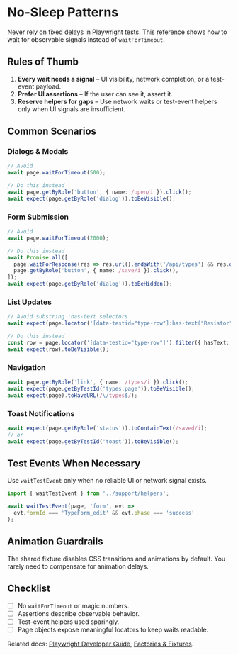 # No-Sleep Patterns

Never rely on fixed delays in Playwright tests. This reference shows how to wait for observable signals instead of `waitForTimeout`.

## Rules of Thumb

1. **Every wait needs a signal** – UI visibility, network completion, or a test-event payload.
2. **Prefer UI assertions** – If the user can see it, assert it.
3. **Reserve helpers for gaps** – Use network waits or test-event helpers only when UI signals are insufficient.

## Common Scenarios

### Dialogs & Modals

```typescript
// Avoid
await page.waitForTimeout(500);

// Do this instead
await page.getByRole('button', { name: /open/i }).click();
await expect(page.getByRole('dialog')).toBeVisible();
```

### Form Submission

```typescript
// Avoid
await page.waitForTimeout(2000);

// Do this instead
await Promise.all([
  page.waitForResponse(res => res.url().endsWith('/api/types') && res.ok()),
  page.getByRole('button', { name: /save/i }).click(),
]);
await expect(page.getByRole('dialog')).toBeHidden();
```

### List Updates

```typescript
// Avoid substring :has-text selectors
await expect(page.locator('[data-testid="type-row"]:has-text("Resistor")')).toBeVisible();

// Do this instead
const row = page.locator('[data-testid="type-row"]').filter({ hasText: name });
await expect(row).toBeVisible();
```

### Navigation

```typescript
await page.getByRole('link', { name: /types/i }).click();
await expect(page.getByTestId('types.page')).toBeVisible();
await expect(page).toHaveURL(/\/types$/);
```

### Toast Notifications

```typescript
await expect(page.getByRole('status')).toContainText(/saved/i);
// or
await expect(page.getByTestId('toast')).toBeVisible();
```

## Test Events When Necessary

Use `waitTestEvent` only when no reliable UI or network signal exists.

```typescript
import { waitTestEvent } from '../support/helpers';

await waitTestEvent(page, 'form', evt =>
  evt.formId === 'TypeForm_edit' && evt.phase === 'success'
);
```

## Animation Guardrails

The shared fixture disables CSS transitions and animations by default. You rarely need to compensate for animation delays.

## Checklist

- [ ] No `waitForTimeout` or magic numbers.
- [ ] Assertions describe observable behavior.
- [ ] Test-event helpers used sparingly.
- [ ] Page objects expose meaningful locators to keep waits readable.

Related docs: [Playwright Developer Guide](./playwright_developer_guide.md), [Factories & Fixtures](./factories_and_fixtures.md).
